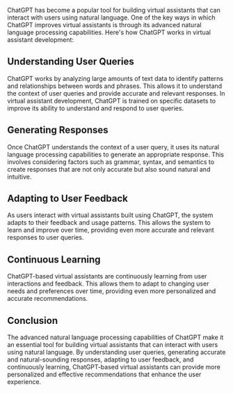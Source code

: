 

ChatGPT has become a popular tool for building virtual assistants that can interact with users using natural language. One of the key ways in which ChatGPT improves virtual assistants is through its advanced natural language processing capabilities. Here's how ChatGPT works in virtual assistant development:

Understanding User Queries
--------------------------

ChatGPT works by analyzing large amounts of text data to identify patterns and relationships between words and phrases. This allows it to understand the context of user queries and provide accurate and relevant responses. In virtual assistant development, ChatGPT is trained on specific datasets to improve its ability to understand and respond to user queries.

Generating Responses
--------------------

Once ChatGPT understands the context of a user query, it uses its natural language processing capabilities to generate an appropriate response. This involves considering factors such as grammar, syntax, and semantics to create responses that are not only accurate but also sound natural and intuitive.

Adapting to User Feedback
-------------------------

As users interact with virtual assistants built using ChatGPT, the system adapts to their feedback and usage patterns. This allows the system to learn and improve over time, providing even more accurate and relevant responses to user queries.

Continuous Learning
-------------------

ChatGPT-based virtual assistants are continuously learning from user interactions and feedback. This allows them to adapt to changing user needs and preferences over time, providing even more personalized and accurate recommendations.

Conclusion
----------

The advanced natural language processing capabilities of ChatGPT make it an essential tool for building virtual assistants that can interact with users using natural language. By understanding user queries, generating accurate and natural-sounding responses, adapting to user feedback, and continuously learning, ChatGPT-based virtual assistants can provide more personalized and effective recommendations that enhance the user experience.
